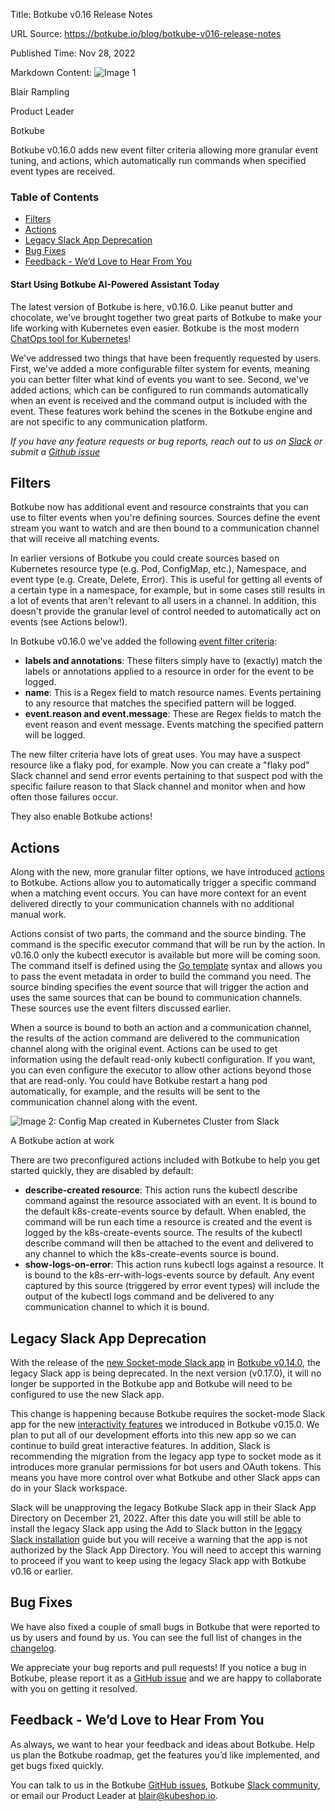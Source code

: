 Title: Botkube v0.16 Release Notes

URL Source: https://botkube.io/blog/botkube-v016-release-notes

Published Time: Nov 28, 2022

Markdown Content:
![Image 1](https://cdn.prod.website-files.com/634fabb21508d6c9db9bc46f/636df3edbf5389368f6bef9c_cYbM1beBC5tQnSPVfaXCg_W9tkHugByZV2TOleN6pTw.jpeg)

Blair Rampling

Product Leader

Botkube

Botkube v0.16.0 adds new event filter criteria allowing more granular event tuning, and actions, which automatically run commands when specified event types are received.

### Table of Contents

*   [Filters](https://botkube.io/blog/botkube-v016-release-notes#filters)
*   [Actions](https://botkube.io/blog/botkube-v016-release-notes#actions)
*   [Legacy Slack App Deprecation](https://botkube.io/blog/botkube-v016-release-notes#legacy-slack-app-deprecation)
*   [Bug Fixes](https://botkube.io/blog/botkube-v016-release-notes#bug-fixes)
*   [Feedback - We’d Love to Hear From You](https://botkube.io/blog/botkube-v016-release-notes#feedback-we-d-love-to-hear-from-you)

#### Start Using Botkube AI-Powered Assistant Today

The latest version of Botkube is here, v0.16.0. Like peanut butter and chocolate, we've brought together two great parts of Botkube to make your life working with Kubernetes even easier. Botkube is the most modern [ChatOps tool for Kubernetes](https://botkube.io/)!

We've addressed two things that have been frequently requested by users. First, we've added a more configurable filter system for events, meaning you can better filter what kind of events you want to see. Second, we've added actions, which can be configured to run commands automatically when an event is received and the command output is included with the event. These features work behind the scenes in the Botkube engine and are not specific to any communication platform.

_If you have any feature requests or bug reports, reach out to us on [Slack](https://join.botkube.io/) or submit a [Github issue](https://github.com/kubeshop/botkube/issues)_

Filters
-------

Botkube now has additional event and resource constraints that you can use to filter events when you're defining sources. Sources define the event stream you want to watch and are then bound to a communication channel that will receive all matching events.

In earlier versions of Botkube you could create sources based on Kubernetes resource type (e.g. Pod, ConfigMap, etc.), Namespace, and event type (e.g. Create, Delete, Error). This is useful for getting all events of a certain type in a namespace, for example, but in some cases still results in a lot of events that aren't relevant to all users in a channel. In addition, this doesn't provide the granular level of control needed to automatically act on events (see Actions below!).

In Botkube v0.16.0 we've added the following [event filter criteria](https://docs.botkube.io/next/configuration/source#kubernetes-resource-events):

*   **labels and annotations**: These filters simply have to (exactly) match the labels or annotations applied to a resource in order for the event to be logged.
*   **name**: This is a Regex field to match resource names. Events pertaining to any resource that matches the specified pattern will be logged.
*   **event.reason and event.message**: These are Regex fields to match the event reason and event message. Events matching the specified pattern will be logged.

The new filter criteria have lots of great uses. You may have a suspect resource like a flaky pod, for example. Now you can create a "flaky pod" Slack channel and send error events pertaining to that suspect pod with the specific failure reason to that Slack channel and monitor when and how often those failures occur.

They also enable Botkube actions!

Actions
-------

Along with the new, more granular filter options, we have introduced [actions](https://docs.botkube.io/next/configuration/action) to Botkube. Actions allow you to automatically trigger a specific command when a matching event occurs. You can have more context for an event delivered directly to your communication channels with no additional manual work.

Actions consist of two parts, the command and the source binding. The command is the specific executor command that will be run by the action. In v0.16.0 only the kubectl executor is available but more will be coming soon. The command itself is defined using the [Go template](https://golang.org/pkg/text/template/) syntax and allows you to pass the event metadata in order to build the command you need. The source binding specifies the event source that will trigger the action and uses the same sources that can be bound to communication channels. These sources use the event filters discussed earlier.

When a source is bound to both an action and a communication channel, the results of the action command are delivered to the communication channel along with the original event. Actions can be used to get information using the default read-only kubectl configuration. If you want, you can even configure the executor to allow other actions beyond those that are read-only. You could have Botkube restart a hang pod automatically, for example, and the results will be sent to the communication channel along with the event.

![Image 2: Config Map created in Kubernetes Cluster from Slack](https://cdn.prod.website-files.com/634fabb21508d6c9db9bc46f/6384b39243714f0c359b33fb_vpk-kQTm3FfWa0WOV6yI7kl5Zg8Fv4kwQDDPDycWIDWbSbuoapqDwW-z95PUaA8qDINbpb92Z1k-gTtYC-qNf83CLnWJ_1nFQ4BJbniN-gywZtU2siAcyz8jIpvwKuGn90vIGCbnChTj7eIV21j7dGlO8_dAFNhtnOETwIPB4EU7-j5EX8S9G3qw1FQeCw.png)

A Botkube action at work

There are two preconfigured actions included with Botkube to help you get started quickly, they are disabled by default:

*   **describe-created resource**: This action runs the kubectl describe command against the resource associated with an event. It is bound to the default k8s-create-events source by default. When enabled, the command will be run each time a resource is created and the event is logged by the k8s-create-events source. The results of the kubectl describe command will then be attached to the event and delivered to any channel to which the k8s-create-events source is bound.
*   **show-logs-on-error**: This action runs kubectl logs against a resource. It is bound to the k8s-err-with-logs-events source by default. Any event captured by this source (triggered by error event types) will include the output of the kubectl logs command and be delivered to any communication channel to which it is bound.

Legacy Slack App Deprecation
----------------------------

With the release of the [new Socket-mode Slack app](https://docs.botkube.io/installation/socketslack/) in [Botkube v0.14.0](https://botkube.io/blog/botkube-v014-release-notes#new-botkube-slack-app), the legacy Slack app is being deprecated. In the next version (v0.17.0), it will no longer be supported in the Botkube app and Botkube will need to be configured to use the new Slack app.

This change is happening because Botkube requires the socket-mode Slack app for the new [interactivity features](https://botkube.io/blog/botkube-v015-release-notes#interactive-kubectl) we introduced in Botkube v0.15.0. We plan to put all of our development efforts into this new app so we can continue to build great interactive features. In addition, Slack is recommending the migration from the legacy app type to socket mode as it introduces more granular permissions for bot users and OAuth tokens. This means you have more control over what Botkube and other Slack apps can do in your Slack workspace.

Slack will be unapproving the legacy Botkube Slack app in their Slack App Directory on December 21, 2022. After this date you will still be able to install the legacy Slack app using the Add to Slack button in the [legacy Slack installation](https://docs.botkube.io/0.15/installation/slack/) guide but you will receive a warning that the app is not authorized by the Slack App Directory. You will need to accept this warning to proceed if you want to keep using the legacy Slack app with Botkube v0.16 or earlier.

Bug Fixes
---------

We have also fixed a couple of small bugs in Botkube that were reported to us by users and found by us. You can see the full list of changes in the [changelog](https://github.com/kubeshop/botkube/releases/tag/v0.16.0).

We appreciate your bug reports and pull requests! If you notice a bug in Botkube, please report it as a [GitHub issue](https://github.com/kubeshop/botkube/issues) and we are happy to collaborate with you on getting it resolved.

Feedback - We’d Love to Hear From You
-------------------------------------

As always, we want to hear your feedback and ideas about Botkube. Help us plan the Botkube roadmap, get the features you’d like implemented, and get bugs fixed quickly.

You can talk to us in the Botkube [GitHub issues](https://github.com/kubeshop/botkube/issues), Botkube [Slack community](https://join.botkube.io/), or email our Product Leader at [blair@kubeshop.io](mailto:blair@kubeshop.io).
